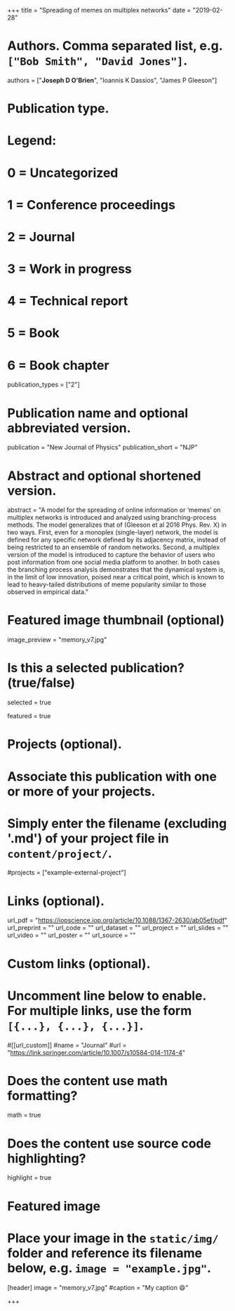 +++
title = "Spreading of memes on multiplex networks"
date = "2019-02-28"

# Authors. Comma separated list, e.g. `["Bob Smith", "David Jones"]`.

authors = ["**Joseph D O'Brien**", "Ioannis K Dassios", "James P Gleeson"]

# Publication type.
# Legend:
# 0 = Uncategorized
# 1 = Conference proceedings
# 2 = Journal
# 3 = Work in progress
# 4 = Technical report
# 5 = Book
# 6 = Book chapter
publication_types = ["2"]

# Publication name and optional abbreviated version.
publication = "New Journal of Physics"
publication_short = "NJP"

# Abstract and optional shortened version.
abstract = "A model for the spreading of online information or ‘memes’ on multiplex networks is introduced and analyzed using branching-process methods. The model generalizes that of (Gleeson et al 2016 Phys. Rev. X) in two ways. First, even for a monoplex (single-layer) network, the model is defined for any specific network defined by its adjacency matrix, instead of being restricted to an ensemble of random networks. Second, a multiplex version of the model is introduced to capture the behavior of users who post information from one social media platform to another. In both cases the branching process analysis demonstrates that the dynamical system is, in the limit of low innovation, poised near a critical point, which is known to lead to heavy-tailed distributions of meme popularity similar to those observed in empirical data."

# Featured image thumbnail (optional)
image_preview = "memory_v7.jpg"

# Is this a selected publication? (true/false)
selected = true

featured = true

# Projects (optional).
#   Associate this publication with one or more of your projects.
#   Simply enter the filename (excluding '.md') of your project file in `content/project/`.
#projects = ["example-external-project"]

# Links (optional).
url_pdf = "https://iopscience.iop.org/article/10.1088/1367-2630/ab05ef/pdf"
url_preprint = ""
url_code = ""
url_dataset = ""
url_project = ""
url_slides = ""
url_video = ""
url_poster = ""
url_source = ""

# Custom links (optional).
#   Uncomment line below to enable. For multiple links, use the form `[{...}, {...}, {...}]`.
#[[url_custom]]
#name = "Journal"
#url = "https://link.springer.com/article/10.1007/s10584-014-1174-4"

# Does the content use math formatting?
math = true

# Does the content use source code highlighting?
highlight = true
  
# Featured image
# Place your image in the `static/img/` folder and reference its filename below, e.g. `image = "example.jpg"`.
[header]
image = "memory_v7.jpg"
#caption = "My caption :smile:"

+++
